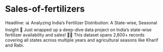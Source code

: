 # Sales-of-fertilizers
Headline: 📊 Analyzing India’s Fertilizer Distribution: A State-wise, Seasonal Insight 🌾 Just wrapped up a deep-dive data project on India’s state-wise fertilizer availability and sales! 🚜🌿 This dataset spans 2,600+ records covering all states across multiple years and agricultural seasons like Kharif and Rabi.
